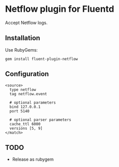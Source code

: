 # Netflow plugin for Fluentd

Accept Netflow logs.

## Installation

Use RubyGems:

    gem install fluent-plugin-netflow

## Configuration

    <source>
      type netflow
      tag netflow.event

      # optional parameters
      bind 127.0.0.1
      port 5140

      # optional parser parameters
      cache_ttl 6000
      versions [5, 9]
    </match>

## TODO

* Release as rubygem
